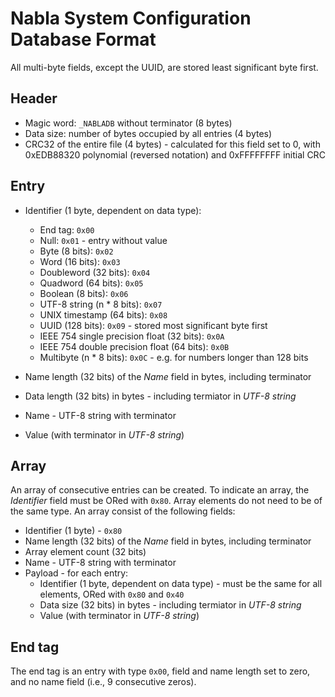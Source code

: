 # Nabla System Configuration Database Format

All multi-byte fields, except the UUID, are stored least significant byte first.

## Header
* Magic word: `_NABLADB` without terminator (8 bytes)
* Data size: number of bytes occupied by all entries (4 bytes)
* CRC32 of the entire file (4 bytes) - calculated for this field set to 0, with 0xEDB88320 polynomial (reversed notation) and 0xFFFFFFFF initial CRC

## Entry

* Identifier (1 byte, dependent on data type):
	- End tag: `0x00`
	- Null: `0x01` - entry without value
    - Byte (8 bits): `0x02`
    - Word (16 bits): `0x03`
    - Doubleword (32 bits): `0x04`
    - Quadword (64 bits): `0x05`
    - Boolean (8 bits): `0x06`
    - UTF-8 string (n * 8 bits): `0x07`
    - UNIX timestamp (64 bits): `0x08`
    - UUID (128 bits): `0x09` - stored most significant byte first
    - IEEE 754 single precision float (32 bits): `0x0A`
    - IEEE 754 double precision float (64 bits): `0x0B`
    - Multibyte (n * 8 bits): `0x0C` - e.g. for numbers longer than 128 bits

* Name length (32 bits) of the *Name* field in bytes, including terminator
* Data length (32 bits) in bytes - including termiator in *UTF-8 string*
* Name - UTF-8 string with terminator
* Value (with terminator in *UTF-8 string*)

## Array
An array of consecutive entries can be created. To indicate an array, the *Identifier* field must be ORed with `0x80`.
Array elements do not need to be of the same type.
An array consist of the following fields:
* Identifier (1 byte) - `0x80`
* Name length (32 bits) of the *Name* field in bytes, including terminator
* Array element count (32 bits)
* Name - UTF-8 string with terminator
* Payload - for each entry:
	- Identifier (1 byte, dependent on data type) - must be the same for all elements, ORed with `0x80` and `0x40`
	- Data size (32 bits) in bytes - including termiator in *UTF-8 string*
	- Value (with terminator in *UTF-8 string*)

## End tag
The end tag is an entry with type `0x00`, field and name length set to zero, and no name field (i.e., 9 consecutive zeros).